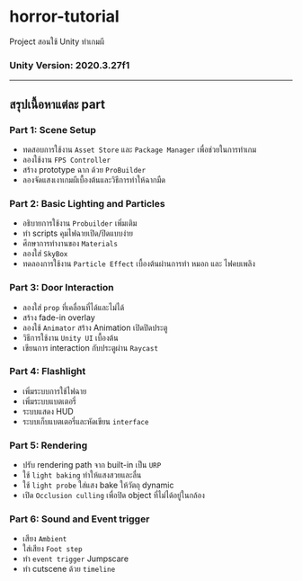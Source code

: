 # horror-tutorial

Project สอนใช้ Unity ทำเกมผี

### Unity Version: 2020.3.27f1

---

## สรุปเนื้อหาแต่ละ part

### Part 1: Scene Setup
- ทดสอบการใช้งาน `Asset Store` และ `Package Manager` เพื่อช่วยในการทำเกม
- ลองใช้งาน `FPS Controller`
- สร้าง prototype ฉาก ด้วย `ProBuilder`
- ลองจัดแสงเงาเกมผีเบื้องต้นและวิธีการทำให้ฉากมืด

### Part 2: Basic Lighting and Particles
- อธิบายการใช้งาน `Probuilder` เพิ่มเติม
- ทำ scripts คุมไฟฉายเปิด/ปิดแบบง่าย
- ศึกษาการทำงานของ `Materials`
- ลองใส่ `SkyBox`
- ทดลองการใช้งาน `Particle Effect` เบื้องต้นผ่านการทำ หมอก และ ไฟคบเพลิง

### Part 3: Door Interaction
- ลองใส่ `prop` ที่เคลื่อนที่ได้และไม่ได้
- สร้าง fade-in overlay
- ลองใช้ `Animator` สร้าง Animation เปิดปิดประตู
- วิธีการใช้งาน `Unity UI` เบื้องต้น
- เขียนการ interaction กับประตูผ่าน `Raycast`

### Part 4: Flashlight
- เพิ่มระบบการใช้ไฟฉาย
- เพิ่มระบบแบตเตอรี่
- ระบบแสดง HUD
- ระบบเก็บแบตเตอรี่และหัดเขียน `interface`

### Part 5: Rendering
- ปรับ rendering path จาก built-in เป็น `URP`
- ใช้ `light baking` ทำให้แสงสวยและลื่น
- ใช้ `light probe` ใส่แสง bake ให้วัตถุ dynamic
- เปิด `Occlusion culling` เพื่อปิด object ที่ไม่ได้อยู่ในกล้อง

### Part 6: Sound and Event trigger
- เสียง `Ambient`
- ใส่เสียง `Foot step`
- ทำ `event trigger` Jumpscare
- ทำ cutscene ด้วย `timeline`